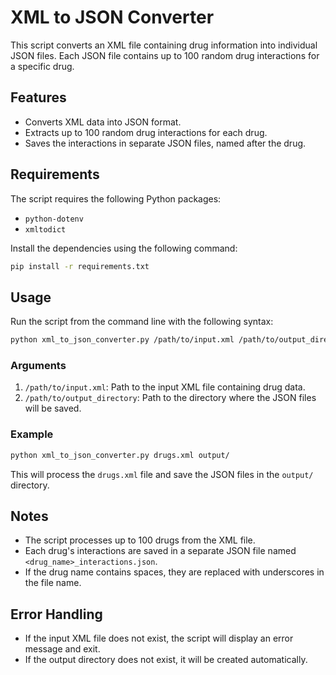 # XML to JSON Converter

This script converts an XML file containing drug information into individual JSON files. Each JSON file contains up to 100 random drug interactions for a specific drug.

## Features

- Converts XML data into JSON format.
- Extracts up to 100 random drug interactions for each drug.
- Saves the interactions in separate JSON files, named after the drug.

## Requirements

The script requires the following Python packages:

- `python-dotenv`
- `xmltodict`

Install the dependencies using the following command:

```bash
pip install -r requirements.txt
```

## Usage

Run the script from the command line with the following syntax:

```bash
python xml_to_json_converter.py /path/to/input.xml /path/to/output_directory
```

### Arguments

1. `/path/to/input.xml`: Path to the input XML file containing drug data.
2. `/path/to/output_directory`: Path to the directory where the JSON files will be saved.

### Example

```bash
python xml_to_json_converter.py drugs.xml output/
```

This will process the `drugs.xml` file and save the JSON files in the `output/` directory.

## Notes

- The script processes up to 100 drugs from the XML file.
- Each drug's interactions are saved in a separate JSON file named `<drug_name>_interactions.json`.
- If the drug name contains spaces, they are replaced with underscores in the file name.

## Error Handling

- If the input XML file does not exist, the script will display an error message and exit.
- If the output directory does not exist, it will be created automatically.
